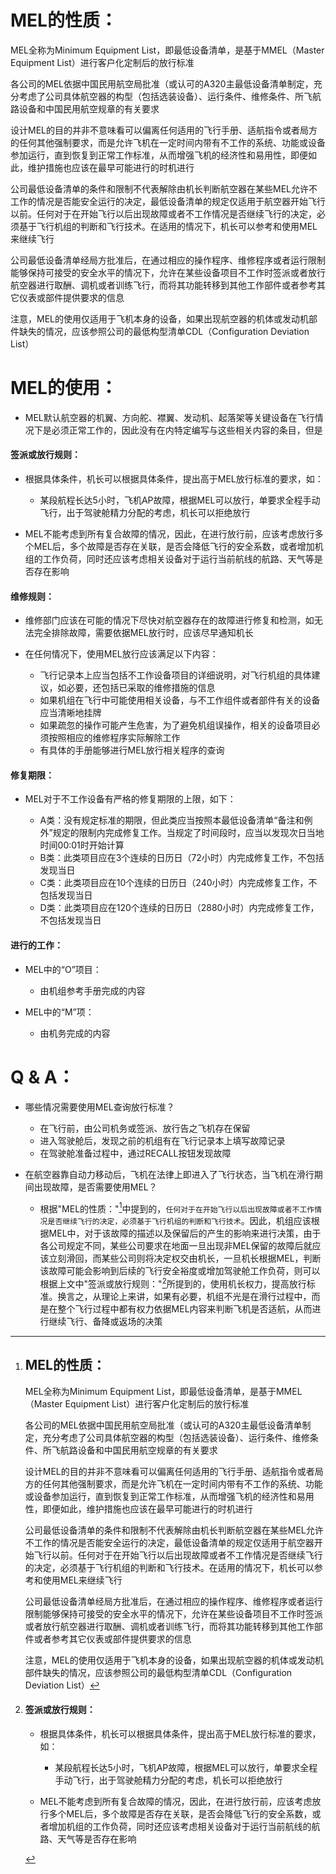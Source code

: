 # **MEL的性质：**

MEL全称为Minimum Equipment List，即最低设备清单，是基于MMEL（Master Equipment List）进行客户化定制后的放行标准

各公司的MEL依据中国民用航空局批准（或认可的A320主最低设备清单制定，充分考虑了公司具体航空器的构型（包括选装设备）、运行条件、维修条件、所飞航路设备和中国民用航空规章的有关要求

设计MEL的目的并非不意味看可以偏离任何适用的飞行手册、适航指令或者局方的任何其他强制要求，而是允许飞机在一定时间内带有不工作的系统、功能或设备参加运行，直到恢复到正常工作标准，从而增强飞机的经济性和易用性，即便如此，维护措施也应该在最早可能进行的时机进行

公司最低设备清单的条件和限制不代表解除由机长判断航空器在某些MEL允许不工作的情况是否能安全运行的决定，最低设备清单的规定仅适用于航空器开始飞行以前。任何对于在开始飞行以后出现故障或者不工作情况是否继续飞行的决定，必须基于飞行机组的判断和飞行技术。在适用的情况下，机长可以参考和使用MEL来继续飞行

公司最低设备清单经局方批准后，在通过相应的操作程序、维修程序或者运行限制能够保持可接受的安全水平的情况下，允许在某些设备项目不工作时签派或者放行航空器进行取酬、调机或者训练飞行，而将其功能转移到其他工作部件或者参考其它仪表或部件提供要求的信息

注意，MEL的使用仅适用于飞机本身的设备，如果出现航空器的机体或发动机部件缺失的情况，应该参照公司的最低构型清单CDL（Configuration Deviation List）

# **MEL的使用：**

* MEL默认航空器的机翼、方向舵、襟翼、发动机、起落架等关键设备在飞行情况下是必须正常工作的，因此没有在内特定编写与这些相关内容的条目，但是

#### 签派或放行规则：

* 根据具体条件，机长可以根据具体条件，提出高于MEL放行标准的要求，如：

  * 某段航程长达5小时，飞机AP故障，根据MEL可以放行，单要求全程手动飞行，出于驾驶舱精力分配的考虑，机长可以拒绝放行
* MEL不能考虑到所有复合故障的情况，因此，在进行放行前，应该考虑放行多个MEL后，多个故障是否存在关联，是否会降低飞行的安全系数，或者增加机组的工作负荷，同时还应该考虑相关设备对于运行当前航线的航路、天气等是否存在影响

#### 维修规则：

* 维修部门应该在可能的情况下尽快对航空器存在的故障进行修复和检测，如无法完全排除故障，需要依据MEL放行时，应该尽早通知机长
* 在任何情况下，使用MEL放行应该满足以下内容：

  * 飞行记录本上应当包括不工作设备项目的详细说明，对飞行机组的具体建议，如必要，还包括已采取的维修措施的信息
  * 如果机组在飞行中可能使用相关设备，与不工作组件或者部件有关的设备应当清晰地挂牌
  * 如果疏忽的操作可能产生危害，为了避免机组误操作，相关的设备项目必须按照相应的维修程序实际解除工作
  * 有具体的手册能够进行MEL放行相关程序的查询

#### 修复期限：

* MEL对于不工作设备有严格的修复期限的上限，如下：

  * A类：没有规定标准的期限，但此类应当按照本最低设备清单“备注和例外”规定的限制内完成修复工作。当规定了时间段时，应当以发现次日当地时间00:01时开始计算
  * B类：此类项目应在3个连续的日历日（72小时）内完成修复工作，不包括发现当日
  * C类：此类项目应在10个连续的日历日（240小时）内完成修复工作，不包括发现当日
  * D类：此类项目应在120个连续的日历日（2880小时）内完成修复工作，不包括发现当日

#### 进行的工作：

* MEL中的“O”项目：

  * 由机组参考手册完成的内容
* MEL中的“M”项：

  * 由机务完成的内容

# **Q & A：**

* 哪些情况需要使用MEL查询放行标准？

  * 在飞行前，由公司机务或签派、放行告之飞机存在保留
  * 进入驾驶舱后，发现之前的机组有在飞行记录本上填写故障记录
  * 在驾驶舱准备过程中，通过RECALL按钮发现故障
* 在航空器靠自动力移动后，飞机在法律上即进入了飞行状态，当飞机在滑行期间出现故障，是否需要使用MEL？

  * 根据"MEL的性质："[^1]中提到的，`任何对于在开始飞行以后出现故障或者不工作情况是否继续飞行的决定，必须基于飞行机组的判断和飞行技术`。因此，机组应该根据MEL中，对于该故障的描述以及保留后的产生的影响来进行决策，由于各公司规定不同，某些公司要求在地面一旦出现非MEL保留的故障后就应该立刻滑回，而某些公司则将决定权交由机长，一旦机长根据MEL，判断该故障可能会影响到后续的飞行安全裕度或增加驾驶舱工作负荷，则可以根据上文中"签派或放行规则："[^2]所提到的，使用机长权力，提高放行标准。换言之，从理论上来讲，如果有必要，机组不光是在滑行过程中，而是在整个飞行过程中都有权力依据MEL内容来判断飞机是否适航，从而进行继续飞行、备降或返场的决策

[^1]: # **MEL的性质：**

    MEL全称为Minimum Equipment List，即最低设备清单，是基于MMEL（Master Equipment List）进行客户化定制后的放行标准

    各公司的MEL依据中国民用航空局批准（或认可的A320主最低设备清单制定，充分考虑了公司具体航空器的构型（包括选装设备）、运行条件、维修条件、所飞航路设备和中国民用航空规章的有关要求

    设计MEL的目的并非不意味看可以偏离任何适用的飞行手册、适航指令或者局方的任何其他强制要求，而是允许飞机在一定时间内带有不工作的系统、功能或设备参加运行，直到恢复到正常工作标准，从而增强飞机的经济性和易用性，即便如此，维护措施也应该在最早可能进行的时机进行

    公司最低设备清单的条件和限制不代表解除由机长判断航空器在某些MEL允许不工作的情况是否能安全运行的决定，最低设备清单的规定仅适用于航空器开始飞行以前。任何对于在开始飞行以后出现故障或者不工作情况是否继续飞行的决定，必须基于飞行机组的判断和飞行技术。在适用的情况下，机长可以参考和使用MEL来继续飞行

    公司最低设备清单经局方批准后，在通过相应的操作程序、维修程序或者运行限制能够保持可接受的安全水平的情况下，允许在某些设备项目不工作时签派或者放行航空器进行取酬、调机或者训练飞行，而将其功能转移到其他工作部件或者参考其它仪表或部件提供要求的信息

    注意，MEL的使用仅适用于飞机本身的设备，如果出现航空器的机体或发动机部件缺失的情况，应该参照公司的最低构型清单CDL（Configuration Deviation List）


[^2]: #### 签派或放行规则：

    * 根据具体条件，机长可以根据具体条件，提出高于MEL放行标准的要求，如：

      * 某段航程长达5小时，飞机AP故障，根据MEL可以放行，单要求全程手动飞行，出于驾驶舱精力分配的考虑，机长可以拒绝放行
    * MEL不能考虑到所有复合故障的情况，因此，在进行放行前，应该考虑放行多个MEL后，多个故障是否存在关联，是否会降低飞行的安全系数，或者增加机组的工作负荷，同时还应该考虑相关设备对于运行当前航线的航路、天气等是否存在影响
